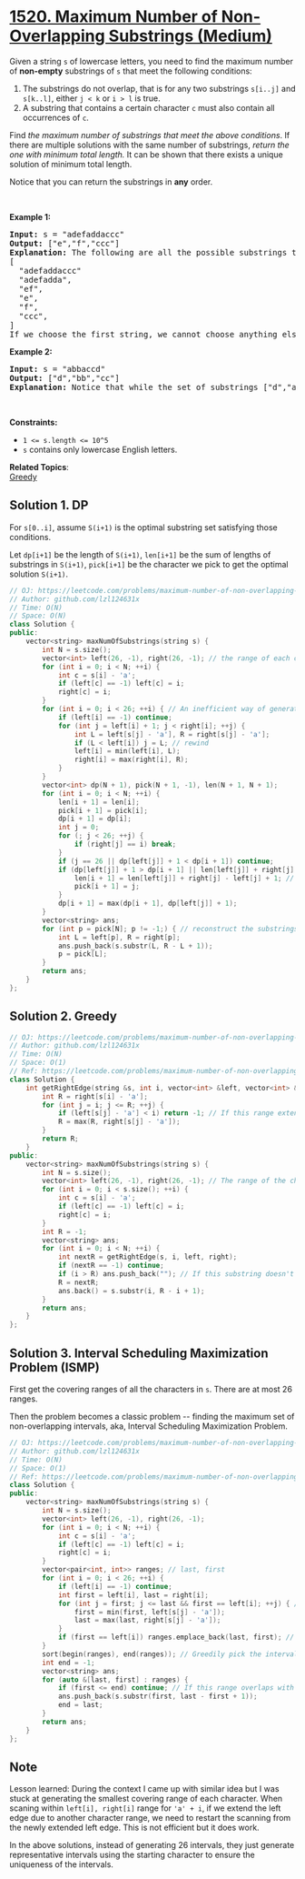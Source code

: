 # [1520. Maximum Number of Non-Overlapping Substrings (Medium)](https://leetcode.com/problems/maximum-number-of-non-overlapping-substrings/)

<p>Given a string <code>s</code>&nbsp;of lowercase letters, you need to find the maximum number of <strong>non-empty</strong> substrings of&nbsp;<code>s</code>&nbsp;that meet the following conditions:</p>

<ol>
	<li>The substrings do not overlap, that is for any two substrings <code>s[i..j]</code> and <code>s[k..l]</code>, either <code>j &lt; k</code> or <code>i &gt; l</code>&nbsp;is true.</li>
	<li>A substring that contains a certain character&nbsp;<code>c</code>&nbsp;must also contain all occurrences of <code>c</code>.</li>
</ol>

<p>Find <em>the maximum number of substrings that meet the above conditions</em>. If there are multiple solutions with the same number of substrings, <em>return the one with minimum total length.&nbsp;</em>It can be shown that there exists a unique solution of minimum total length.</p>

<p>Notice that you can return the substrings in <strong>any</strong> order.</p>

<p>&nbsp;</p>
<p><strong>Example 1:</strong></p>

<pre><strong>Input:</strong> s = "adefaddaccc"
<strong>Output:</strong> ["e","f","ccc"]
<b>Explanation:</b>&nbsp;The following are all the possible substrings that meet the conditions:
[
&nbsp; "adefaddaccc"
&nbsp; "adefadda",
&nbsp; "ef",
&nbsp; "e",
  "f",
&nbsp; "ccc",
]
If we choose the first string, we cannot choose anything else and we'd get only 1. If we choose "adefadda", we are left with "ccc" which is the only one that doesn't overlap, thus obtaining 2 substrings. Notice also, that it's not optimal to choose "ef" since it can be split into two. Therefore, the optimal way is to choose ["e","f","ccc"] which gives us 3 substrings. No other solution of the same number of substrings exist.
</pre>

<p><strong>Example 2:</strong></p>

<pre><strong>Input:</strong> s = "abbaccd"
<strong>Output:</strong> ["d","bb","cc"]
<b>Explanation: </b>Notice that while the set of substrings ["d","abba","cc"] also has length 3, it's considered incorrect since it has larger total length.
</pre>

<p>&nbsp;</p>
<p><strong>Constraints:</strong></p>

<ul>
	<li><code>1 &lt;= s.length &lt;= 10^5</code></li>
	<li><code>s</code>&nbsp;contains only lowercase English letters.</li>
</ul>


**Related Topics**:  
[Greedy](https://leetcode.com/tag/greedy/)

## Solution 1. DP

For `s[0..i]`, assume `S(i+1)` is the optimal substring set satisfying those conditions.

Let `dp[i+1]` be the length of `S(i+1)`, `len[i+1]` be the sum of lengths of substrings in `S(i+1)`, `pick[i+1]` be the character we pick to get the optimal solution `S(i+1)`.

```cpp
// OJ: https://leetcode.com/problems/maximum-number-of-non-overlapping-substrings/
// Author: github.com/lzl124631x
// Time: O(N)
// Space: O(N)
class Solution {
public:
    vector<string> maxNumOfSubstrings(string s) {
        int N = s.size();
        vector<int> left(26, -1), right(26, -1); // the range of each character
        for (int i = 0; i < N; ++i) {
            int c = s[i] - 'a';
            if (left[c] == -1) left[c] = i;
            right[c] = i;
        }
        for (int i = 0; i < 26; ++i) { // An inefficient way of generating the ranges satisfying condition 2.
            if (left[i] == -1) continue;
            for (int j = left[i] + 1; j < right[i]; ++j) {
                int L = left[s[j] - 'a'], R = right[s[j] - 'a'];
                if (L < left[i]) j = L; // rewind
                left[i] = min(left[i], L);
                right[i] = max(right[i], R);
            }
        }
        vector<int> dp(N + 1), pick(N + 1, -1), len(N + 1, N + 1);
        for (int i = 0; i < N; ++i) {
            len[i + 1] = len[i];
            pick[i + 1] = pick[i];
            dp[i + 1] = dp[i];
            int j = 0;
            for (; j < 26; ++j) {
                if (right[j] == i) break;
            }
            if (j == 26 || dp[left[j]] + 1 < dp[i + 1]) continue;
            if (dp[left[j]] + 1 > dp[i + 1] || len[left[j]] + right[j] - left[j] + 1 < len[i]) {
                len[i + 1] = len[left[j]] + right[j] - left[j] + 1; // find a better choice, update the choice.
                pick[i + 1] = j;
            }
            dp[i + 1] = max(dp[i + 1], dp[left[j]] + 1);
        }
        vector<string> ans;
        for (int p = pick[N]; p != -1;) { // reconstruct the substrings.
            int L = left[p], R = right[p];
            ans.push_back(s.substr(L, R - L + 1));
            p = pick[L];
        }
        return ans;
    }
};
```
## Solution 2. Greedy

```cpp
// OJ: https://leetcode.com/problems/maximum-number-of-non-overlapping-substrings/
// Author: github.com/lzl124631x
// Time: O(N)
// Space: O(1)
// Ref: https://leetcode.com/problems/maximum-number-of-non-overlapping-substrings/discuss/743223/C%2B%2BJava-Greedy-O(n)
class Solution {
    int getRightEdge(string &s, int i, vector<int> &left, vector<int> &right) { // get the corresponding right edge of `s[i]`
        int R = right[s[i] - 'a'];
        for (int j = i; j <= R; ++j) {
            if (left[s[j] - 'a'] < i) return -1; // If this range extends leftwards, it must be handled before and should be skipped.
            R = max(R, right[s[j] - 'a']);
        }
        return R;
    }
public:
    vector<string> maxNumOfSubstrings(string s) {
        int N = s.size();
        vector<int> left(26, -1), right(26, -1); // The range of the character
        for (int i = 0; i < s.size(); ++i) {
            int c = s[i] - 'a';
            if (left[c] == -1) left[c] = i;
            right[c] = i;
        }
        int R = -1;
        vector<string> ans;
        for (int i = 0; i < N; ++i) {
            int nextR = getRightEdge(s, i, left, right);
            if (nextR == -1) continue;
            if (i > R) ans.push_back(""); // If this substring doesn't overlap with the previous substring, push new item instead of updating the previous one.
            R = nextR;
            ans.back() = s.substr(i, R - i + 1);
        }
        return ans;
    }
};
```

## Solution 3. Interval Scheduling Maximization Problem (ISMP)

First get the covering ranges of all the characters in `s`. There are at most 26 ranges.

Then the problem becomes a classic problem -- finding the maximum set of non-overlapping intervals, aka, Interval Scheduling Maximization Problem.

```cpp
// OJ: https://leetcode.com/problems/maximum-number-of-non-overlapping-substrings/
// Author: github.com/lzl124631x
// Time: O(N)
// Space: O(1)
// Ref: https://leetcode.com/problems/maximum-number-of-non-overlapping-substrings/discuss/744420/C%2B%2BJavaPython-Interval-Scheduling-Maximization-(ISMP)
class Solution {
public:
    vector<string> maxNumOfSubstrings(string s) {
        int N = s.size();
        vector<int> left(26, -1), right(26, -1);
        for (int i = 0; i < N; ++i) {
            int c = s[i] - 'a';
            if (left[c] == -1) left[c] = i;
            right[c] = i;
        }
        vector<pair<int, int>> ranges; // last, first
        for (int i = 0; i < 26; ++i) {
            if (left[i] == -1) continue;
            int first = left[i], last = right[i];
            for (int j = first; j <= last && first == left[i]; ++j) { // If `first != left[i]`, this character is not the representative of its covering range. The representative character is the first character of that range.
                first = min(first, left[s[j] - 'a']);
                last = max(last, right[s[j] - 'a']);
            }
            if (first == left[i]) ranges.emplace_back(last, first); // Only push representative ranges.
        }
        sort(begin(ranges), end(ranges)); // Greedily pick the interval ends first.
        int end = -1;
        vector<string> ans;
        for (auto &[last, first] : ranges) {
            if (first <= end) continue; // If this range overlaps with the previously picked range, skip.
            ans.push_back(s.substr(first, last - first + 1));
            end = last;
        }
        return ans;
    }
};
```

## Note

Lesson learned: During the context I came up with similar idea but I was stuck at generating the smallest covering range of each character. When scaning within `left[i], right[i]` range for `'a' + i`, if we extend the left edge due to another character range, we need to restart the scanning from the newly extended left edge. This is not efficient but it does work. 

In the above solutions, instead of generating 26 intervals, they just generate representative intervals using the starting character to ensure the uniqueness of the intervals.